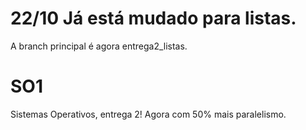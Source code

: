 # 22/10 Já está mudado para listas. 

A branch principal é agora entrega2_listas.

# SO1
Sistemas Operativos, entrega 2!
Agora com 50% mais paralelismo.
